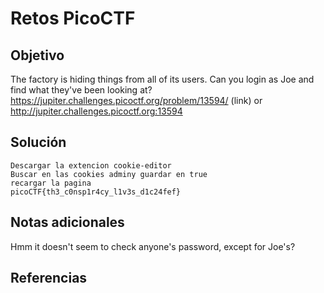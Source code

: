 # Retos PicoCTF


## Objetivo 

The factory is hiding things from all of its users. Can you login as Joe and find what they've been looking at? https://jupiter.challenges.picoctf.org/problem/13594/ (link) or http://jupiter.challenges.picoctf.org:13594
## Solución 

```
Descargar la extencion cookie-editor
Buscar en las cookies adminy guardar en true
recargar la pagina 
picoCTF{th3_c0nsp1r4cy_l1v3s_d1c24fef}
```

## Notas adicionales 
Hmm it doesn't seem to check anyone's password, except for Joe's?
## Referencias 
